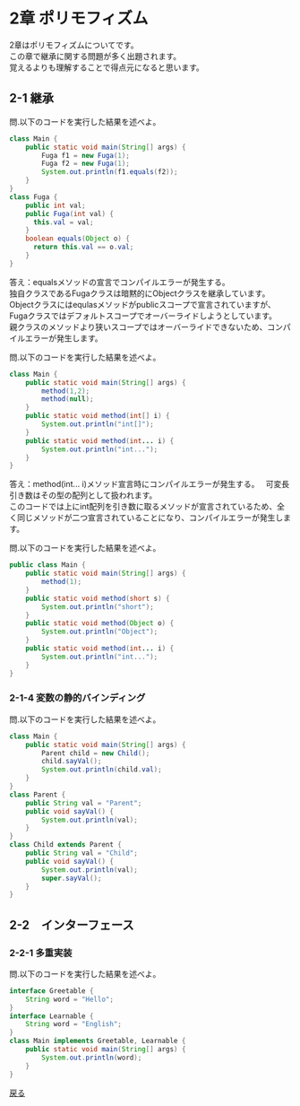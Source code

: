 # 2章 ポリモフィズム
2章はポリモフィズムについてです。  
この章で継承に関する問題が多く出題されます。  
覚えるよりも理解することで得点元になると思います。  
## 2-1 継承
問.以下のコードを実行した結果を述べよ。
```java
class Main {
    public static void main(String[] args) {
        Fuga f1 = new Fuga(1);
        Fuga f2 = new Fuga(1);
        System.out.println(f1.equals(f2));
    }
}
class Fuga {
    public int val;
    public Fuga(int val) {
      this.val = val;
    }
    boolean equals(Object o) {
      return this.val == o.val;
    }
}
```  
答え：equalsメソッドの宣言でコンパイルエラーが発生する。  
独自クラスであるFugaクラスは暗黙的にObjectクラスを継承しています。  
Objectクラスにはequlasメソッドがpublicスコープで宣言されていますが、Fugaクラスではデフォルトスコープでオーバーライドしようとしています。  
親クラスのメソッドより狭いスコープではオーバーライドできないため、コンパイルエラーが発生します。 
  
問.以下のコードを実行した結果を述べよ。
```java
class Main {
    public static void main(String[] args) {
        method(1,2);
        method(null);
    }
    public static void method(int[] i) {
        System.out.println("int[]");
    }
    public static void method(int... i) {
        System.out.println("int...");
    }
}
```
答え：method(int... i)メソッド宣言時にコンパイルエラーが発生する。  
可変長引き数はその型の配列として扱われます。  
このコードでは上にint配列を引き数に取るメソッドが宣言されているため、全く同じメソッドが二つ宣言されていることになり、コンパイルエラーが発生します。  

問.以下のコードを実行した結果を述べよ。
```java
public class Main {
    public static void main(String[] args) {
        method(1);
    }
    public static void method(short s) {
        System.out.println("short");
    }
    public static void method(Object o) {
        System.out.println("Object");
    }
    public static void method(int... i) {
        System.out.println("int...");
    }
}
```

### 2-1-4 変数の静的バインディング
問.以下のコードを実行した結果を述べよ。
```java
class Main {
    public static void main(String[] args) {
        Parent child = new Child();
        child.sayVal();
        System.out.println(child.val);
    }
}
class Parent {
    public String val = "Parent";
    public void sayVal() {
        System.out.println(val);
    }
}
class Child extends Parent {
    public String val = "Child";
    public void sayVal() {
        System.out.println(val);
        super.sayVal();
    }
}
```
## 2-2　インターフェース

### 2-2-1 多重実装
問.以下のコードを実行した結果を述べよ。
```java
interface Greetable {
    String word = "Hello";
}
interface Learnable {
    String word = "English";    
}
class Main implements Greetable, Learnable {
    public static void main(String[] args) {
        System.out.println(word);
    }
}
```
[戻る](https://github.com/sanotyan1202/JavaGold)
